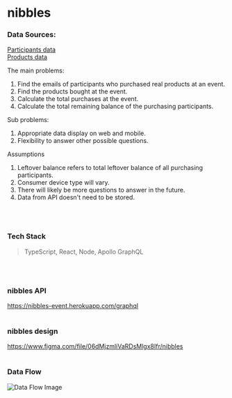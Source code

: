 # nibbles

### Data Sources:
[Participants data](https://cutt.ly/bjLpZoV) </br>
[Products data](https://cutt.ly/ZjLpYcL)

The main problems:
1. Find the emails of participants who purchased real products at an event.
2. Find the products bought at the event.
3. Calculate the total purchases at the event.
4. Calculate the total remaining balance of the purchasing participants.

Sub problems:
1. Appropriate data display on web and mobile.
2. Flexibility to answer other possible questions.

Assumptions

1. Leftover balance refers to total leftover balance of all purchasing participants.
2. Consumer device type will vary.
3. There will likely be more questions to answer in the future.
4. Data from API doesn't need to be stored.

<br>
<br>

### Tech Stack
> TypeScript, React, Node, Apollo GraphQL
<br>
<br>

### nibbles API
https://nibbles-event.herokuapp.com/graphql 
<br>
<br>

### nibbles design
https://www.figma.com/file/06dMjzmliVaRDsMlgx8Ifr/nibbles
<br>
<br>

### Data Flow

![Data Flow Image](https://content.screencast.com/users/Larry2846/folders/Capture/media/5e4664b8-2f20-479a-bd0e-e8fcb69db1d0/screenshot.png)

